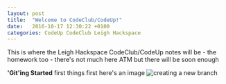```yaml
---
layout: post
title:  "Welcome to CodeClub/CodeUp!"
date:   2016-10-17 12:30:22 +0100
categories: CodeUp CodeClub Leigh Hackspace
---
```


This is where the Leigh Hackspace CodeClub/CodeUp notes will be - the homework
too - there's not much here ATM but there will be soon enough

__'Git'ing Started__
first things first here's an image
![creating a new branch]({{site.url}}/images/creating_a_new_branch.png)

